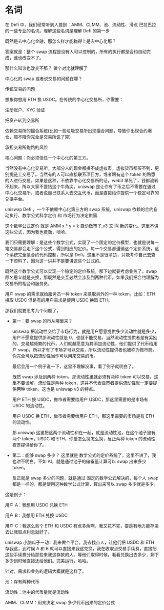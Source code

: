 # 名词

在 Defi 中，我们经常听到人提到：AMM、CLMM、池、流动性、滑点 巴拉巴拉的一些专业的名词。理解这些名词是理解 Defi 的第一步

既然是去中心化金融，那怎么样才能称得上是去中心化那？

答案就是：整个 swap 流程是没有人可以控制的，所有的执行都是合约自动完成，谁也改变不了。

那什么叫谁也改变不那？ 做个对比就理解了

中心化的 swap 或者说交易的问题在哪？

传统交易的问题

想象你想用 ETH 换 USDC。在传统的中心化交易所，你需要：

注册账户、KYC 验证

把资产转到交易所

依赖交易所的撮合系统(比如一些垃圾交易所出现撮合问题，导致你出现合约爆仓，陪不陪你完全是交易所说了算)

承担交易所跑路的风险

核心问题：你必须信任一个中心化的第三方。

当然没有中心化交易所，大部分人的现金都换不成虚拟币，虚拟货币都买不到，更别提链上交易了。当然有的人可以直接联系项目方，或者跟有这个 token 的熟悉的人进行交易。如果是这种，不依靠中心化交易所的话，web3 早死了，钱都流转不起来。所以大家不要钻这个牛角尖，uniswap 是让你有了币之后不需要在通过中心化交易所，或者说自己联系人去交互代币，而是直接给你提供一个稳定可靠的兑换平台。

uniswap Defi ，一个不依赖中心化第三方的 swap 系统，uniswap 依赖的合约自动执行、数学公式科学定价 和 市场行为决定供需.

这个数学公式定价 就是 AMM x \* y = k 自动做市了,v3 又 🈶 新的变化。这里不讲这些公式，因为我也费劲，哈哈。

我们只需要理解：是这些个数学公式，实现了一个固定的定价模型，也就是说每一笔交易都会走下这个公式，得到相应的定价。每一个交易都遵循这个定价系统，这个系统完全是合约代码控制，所以是 Defi。这里不是很清楚，只能考你自己去查一下资料了，因为这一讲并不是要讲这些个公式的。

既然这个数学公式可以实现一个稳定的定价系统，那下边就要考虑业务了。swap 顾名思义就是交换，那既然是交互必然会涉及到两种代币。如果我们把合约理解为交易所的柜台和服务员，

用户 swap 的需求就给服务员一种 token 来换取另外的一种 token。比如：ETH 换取 USDC 但是有的用户需求是使用 USDC 换取 ETH。

那我们就要思考几个问题了，

- 第一：要 swap 的币从哪里来？

  uniswap 把流动性交给了市场行为，就是用户愿意提供多少流动性就是多少，用户不愿意提供那流动性就是 0，也就不能交易，当然流动性提供者是有奖励的，交易越频繁的代币，人们就越愿意为其添加流动性，他们提供了代币给用户 swap，所以才有了市场才可以交易，所以流动性提供者也被称为做市商。你完全可以把流动性当作可以用来交易的币。

  最后会用一个例子说一下，这里不理解没事，看了例子就明白了。

  既然 swap 涉及到两种 token，那流动性里就必须有两种 token 可以交易，这里不要误解，流动性是两种 token，这并不代表做市者提供流动性就一定要提供两种 token，这也是 uniswap v3 的特点。

  用户 ETH 换 USDC，做市者需要给用户 USDC，那这里需要的是市场有 USDC 的流动性。

  用户 USDC 换 ETH，做市者需要给用户 ETH，那这里需要的市场是有 ETH 的流动性。

  那 uniswap 这里把这两个流动性和在一起，就是流动性池，在这个池子里有两个 token，USDC 和 ETH，你爱怎么换怎么换，反正两种 token 的流动性夜景提供给你了。

- 第二：能够 swap 多少？
  这里就是 数学公式的定价系统了，这里不讲了，我也讲不明白，不如 AI，就是通过池子的储备量计算可以 swap 出来多少 token。

  反正就是 swap 多少的问题，就是通过 固定的数学公式解决的，每个人 swap 都是一样的，都是使用这种数学公式计算，算出来可以 swap 多少就是多少。

这是例子：

用户 A：我想用 USDC 兑换 ETH

用户 B：我想用 ETH 兑换 USDC

用户 C：我这么些个 ETH 和 USDC 有点多余啊，我又花不完，要是有地方能存进去让我取点利息就好了。

uniswap 小脑瓜子一动：我来做个平台，我去找点人，让他们把 USDC 和 ETH 存我这，到时候 A 和 B 就可以直接来我这兑换，我在收取点交易手续费，直接把这些手续费分给那些来我这存款的人。等他们取得时候，看看兑换出去多少，剩下多少到时候直接还给他们。完美运行，哈哈。

针对，需求和业务的逻辑大概就是这样了。

池：存有两种代币

流动性：池中的代币量就是流动性

AMM、CLMM：用来决定 swap 多少代币出来的定价公式
